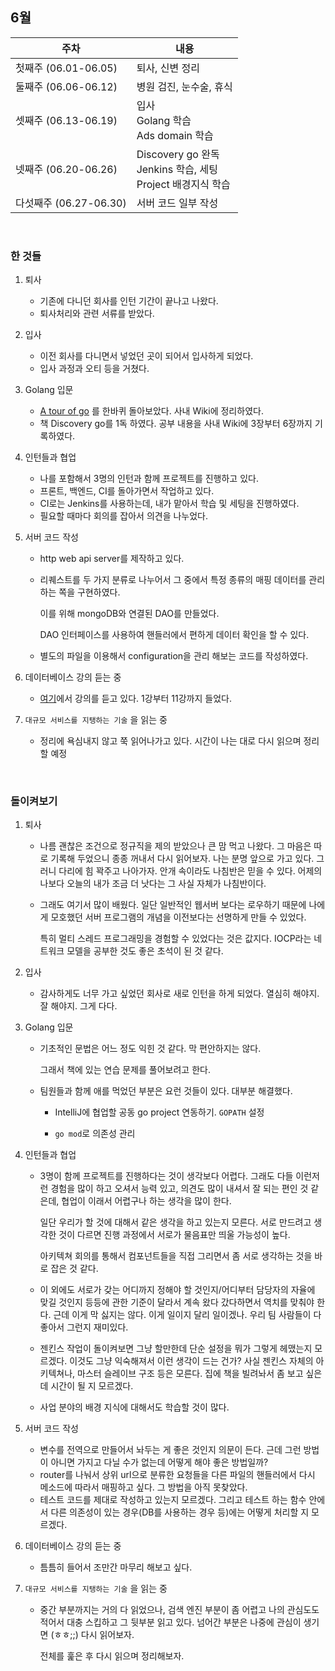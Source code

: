 ## 6월

| 주차                   | 내용                                                         |
| ---------------------- | ------------------------------------------------------------ |
| 첫째주 (06.01-06.05)   | 퇴사, 신변 정리                                              |
| 둘째주 (06.06-06.12)   | 병원 검진, 눈수술, 휴식                                      |
| 셋째주 (06.13-06.19)   | 입사<br>Golang 학습<br>Ads domain 학습                       |
| 넷째주 (06.20-06.26)   | Discovery go 완독<br>Jenkins 학습, 세팅<br>Project 배경지식 학습 |
| 다섯째주 (06.27-06.30) | 서버 코드 일부 작성                                          |

<br>

### 한 것들

1. 퇴사

   - 기존에 다니던 회사를 인턴 기간이 끝나고 나왔다.
   - 퇴사처리와 관련 서류를 받았다.

2. 입사

   - 이전 회사를 다니면서 넣었던 곳이 되어서 입사하게 되었다. 
   - 입사 과정과 오티 등을 거쳤다.

3. Golang 입문

   - [A tour of go](https://tour.golang.org/list) 를 한바퀴 돌아보았다. 사내 Wiki에 정리하였다.
   - 책 Discovery go를 1독 하였다. 공부 내용을 사내 Wiki에 3장부터 6장까지 기록하였다.

4. 인턴들과 협업

   - 나를 포함해서 3명의 인턴과 함께 프로젝트를 진행하고 있다.
   - 프론트, 백엔드, CI를 돌아가면서 작업하고 있다.
   - CI로는 Jenkins를 사용하는데, 내가 맡아서 학습 및 세팅을 진행하였다. 
   - 필요할 때마다 회의를 잡아서 의견을 나누었다.

5. 서버 코드 작성

   - http web api server를 제작하고 있다.

   - 리퀘스트를 두 가지 분류로 나누어서 그 중에서 특정 종류의 매핑 데이터를 관리하는 쪽을 구현하였다. 

     이를 위해 mongoDB와 연결된 DAO를 만들었다. 

     DAO 인터페이스를 사용하여 핸들러에서 편하게 데이터 확인을 할 수 있다.

   - 별도의 파일을 이용해서 configuration을 관리 해보는 코드를 작성하였다. 

6. 데이터베이스 강의 듣는 중

   - [여기](https://github.com/mingdyuo/tml/tree/main/Database/%5B%EA%B0%95%EC%9D%98%5D%20%EB%8D%B0%EC%9D%B4%ED%84%B0%EB%B2%A0%EC%9D%B4%EC%8A%A4)에서 강의를 듣고 있다. 1강부터 11강까지 들었다.

7. `대규모 서비스를 지탱하는 기술` 을 읽는 중

   - 정리에 욕심내지 않고 쭉 읽어나가고 있다. 시간이 나는 대로 다시 읽으며 정리할 예정

<br>

### 돌이켜보기

1. 퇴사

   - 나름 괜찮은 조건으로 정규직을 제의 받았으나 큰 맘 먹고 나왔다. 그 마음은 따로 기록해 두었으니 종종 꺼내서 다시 읽어보자. 나는 분명 앞으로 가고 있다. 그러니 다리에 힘 꽉주고 나아가자. 안개 속이라도 나침반은 믿을 수 있다. 어제의 나보다 오늘의 내가 조금 더 낫다는 그 사실 자체가 나침반이다.

   - 그래도 여기서 많이 배웠다. 일단 일반적인 웹서버 보다는 로우하기 때문에 나에게 모호했던 서버 프로그램의 개념을 이전보다는 선명하게 만들 수 있었다. 

     특히 멀티 스레드 프로그래밍을 경험할 수 있었다는 것은 값지다. IOCP라는 네트워크 모델을 공부한 것도 좋은 초석이 된 것 같다. 

2. 입사

   - 감사하게도 너무 가고 싶었던 회사로 새로 인턴을 하게 되었다. 열심히 해야지. 잘 해야지. 그게 다다.

3. Golang 입문

   - 기초적인 문법은 어느 정도 익힌 것 같다. 막 편안하지는 않다. 

     그래서 책에 있는 연습 문제를 풀어보려고 한다.

   - 팀원들과 함께 애를 먹었던 부분은 요런 것들이 있다. 대부분 해결했다.

     - IntelliJ에 협업할 공동 go project 연동하기. `GOPATH` 설정

     - `go mod`로 의존성 관리

4. 인턴들과 협업

   - 3명이 함께 프로젝트를 진행하다는 것이 생각보다 어렵다. 그래도 다들 이런저런 경험을 많이 하고 오셔서 능력 있고, 의견도 많이 내셔서 잘 되는 편인 것 같은데, 협업이 이래서 어렵구나 하는 생각을 많이 한다.

     일단 우리가 할 것에 대해서 같은 생각을 하고 있는지 모른다. 서로 만드려고 생각한 것이 다르면 진행 과정에서 서로가 물음표만 띄울 가능성이 높다. 

     아키텍쳐 회의를 통해서 컴포넌트들을 직접 그리면서 좀 서로 생각하는 것을 바로 잡은 것 같다. 

   - 이 외에도 서로가 갖는 어디까지 정해야 할 것인지/어디부터 담당자의 자율에 맞길 것인지 등등에 관한 기준이 달라서 계속 왔다 갔다하면서 역치를 맞춰야 한다. 근데 이게 막 싫지는 않다. 이게 일이지 달리 일이겠나. 우리 팀 사람들이 다 좋아서 그런지 재미있다. 

   - 젠킨스 작업이 돌이켜보면 그냥 할만한데 단순 설정을 뭐가 그렇게 헤맸는지 모르겠다.  이것도 그냥 익숙해져서 이런 생각이 드는 건가? 사실 젠킨스 자체의 아키텍쳐나, 마스터 슬레이브 구조 등은 모른다. 집에 책을 빌려놔서 좀 보고 싶은데 시간이 될 지 모르겠다.

   - 사업 분야의 배경 지식에 대해서도 학습할 것이 많다. 

5. 서버 코드 작성

   - 변수를 전역으로 만들어서 놔두는 게 좋은 것인지 의문이 든다. 근데 그런 방법이 아니면 가지고 다닐 수가 없는데 어떻게 해야 좋은 방법일까?
   - router를 나눠서 상위 url으로 분류한 요청들을 다른 파일의 핸들러에서 다시 메소드에 따라서 매핑하고 싶다. 그 방법을 아직 못찾았다.
   - 테스트 코드를 제대로 작성하고 있는지 모르겠다. 그리고 테스트 하는 함수 안에서 다른 의존성이 있는 경우(DB를 사용하는 경우 등)에는 어떻게 처리할 지 모르겠다.

6. 데이터베이스 강의 듣는 중

   - 틈틈히 들어서 조만간 마무리 해보고 싶다. 

7. `대규모 서비스를 지탱하는 기술` 을 읽는 중

   - 중간 부분까지는 거의 다 읽었으나, 검색 엔진 부분이 좀 어렵고 나의 관심도도 적어서 대충 스킵하고 그 뒷부분 읽고 있다. 넘어간 부분은 나중에 관심이 생기면 (ㅎㅎ;;) 다시 읽어보자.

     전체를 훑은 후 다시 읽으며 정리해보자. 
